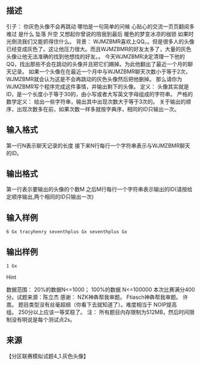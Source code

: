 ## 描述

引子： 你灰色头像不会再跳动 哪怕是一句简单的问候 心贴心的交流一页页翻阅多难过 是什么 坠落 升空 又想起你曾说的陪我到最后 暖色的梦变冰凉的枷锁 如果时光倒流我们又能抓得住什么。 背景： WJMZBMR喜欢上QQ。。但是很多人的头像已经变成灰色了。这让他压力很大。而且WJMZBMR的好友太多了，大量的灰色头像让他无法准确的找到他想找的好友。。 今天WJMZBMR决定清理一下他的QQ，找出那些不会在跳动的头像并且把它们踢掉。为此他翻出了最近一个月的聊天记录。 如果一个头像在在最近一个月中与WJMZBMR聊天次数小于等于2次，WJMZBMR就会认为这是不会再跳动的灰色头像然后把他删掉。 那么请你为WJMZBMR写个程序完成这件事情，并输出剩下的头像。 定义： 头像其实就是ID，是一个长度小于等于30的，由小写或者大写英文字母组成的字符串。 严格的数学定义： 给出一些字符串，输出其中出现次数大于等于3次的。 关于输出的顺序，出现次数多在前，如果次数一样多就按字典序，相同的ID只输出一次。 

## 输入格式

第一行N表示聊天记录的长度 接下来N行每行一个字符串表示与WJMZBMR聊天的ID。 

## 输出格式

第一行表示要输出的头像的个数M 之后M行每行一个字符串表示输出的ID(请按给定顺序输出,两个相同的ID只输出一次) 

## 输入样例

```plaintext
6 Gx tracyhenry seventhplus Gx seventhplus Gx 
```

## 输出样例

```plaintext
1 Gx 
```

Hint

数据范围： 20%的数据N<=1000； 100%的数据 N<=100000 本次比赛满分400分。试题来源：陈立杰 感谢： NZK神犇帮我审题。 Ftiasch神犇帮我审题。 许嵩。 题目类型没有丝毫超纲（你看下去就知道了）。难度相当于 NOIP提高组。 250分以上应该一等奖稳了。 注： 所有题目内存限制为512MB，然后时间限制没有明说是每个测试点2s。

## 来源

【分区联赛模拟试题4_1.灰色头像】

